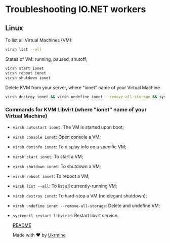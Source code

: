 # Troubleshooting IO.NET workers

## Linux

To list all Virtual Machines (VM):
```Bash
virsh list --all
```
States of VM: running, paused, shutoff, 
```Bash
virsh start ionet
virsh reboot ionet
virsh shutdown ionet
```
Delete KVM from your server, where "ionet" name of your Virtual Machine
```Bash
virsh destroy ionet && virsh undefine ionet --remove-all-storage && systemctl restart libvirtd
```



### Commands for KVM Libvirt (where "ionet" name of your Virtual Machine)
- `virsh autostart ionet`: The VM is started upon boot;
- `virsh console ionet`: Open console a VM;
- `virsh dominfo ionet`: To display info on a specific VM;
- `virsh start ionet`: To start a VM;
- `virsh shutdown ionet`: To shutdown a VM;
- `virsh reboot ionet`: To reboot a VM;
- `virsh list --all`: To list all currently-running VM;
- `virsh destroy ionet`: To hard-stop a VM (no elegant shutdown);
- `virsh undefine ionet --remove-all-storage`: Delete and undefine VM;
- `systemctl restart libvirtd`: Restart libvrt service.

  [README](README.md)
  
  Made with :heart: by <a href="https://github.com/ukrmine" target="_blank">Ukrmine</a>


